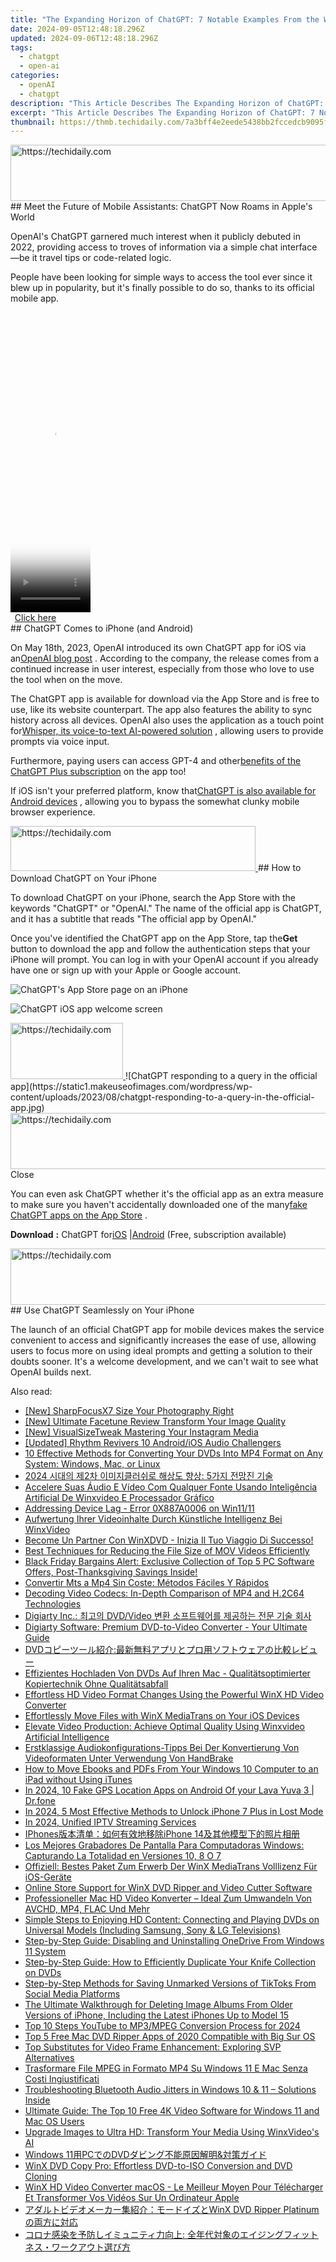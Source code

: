 ```yaml
---
title: "The Expanding Horizon of ChatGPT: 7 Notable Examples From the Wild"
date: 2024-09-05T12:48:18.296Z
updated: 2024-09-06T12:48:18.296Z
tags:
  - chatgpt
  - open-ai
categories:
  - openAI
  - chatgpt
description: "This Article Describes The Expanding Horizon of ChatGPT: 7 Notable Examples From the Wild"
excerpt: "This Article Describes The Expanding Horizon of ChatGPT: 7 Notable Examples From the Wild"
thumbnail: https://thmb.techidaily.com/7a3bff4e2eede5438bb2fccedcb9095f7ad51baa5a8f2d8fdc6330db34850673.jpg
---
```


<!-- affiliate ads begin -->
<a href="https://aligracehair.sjv.io/c/5597632/2135361/19272" target="_top" id="2135361">
  <img src="//a.impactradius-go.com/display-ad/19272-2135361" border="0" alt="https://techidaily.com" width="728" height="90"/>
</a>
<img height="0" width="0" src="https://aligracehair.sjv.io/i/5597632/2135361/19272" style="position:absolute;visibility:hidden;" border="0" />
<!-- affiliate ads end -->
## Meet the Future of Mobile Assistants: ChatGPT Now Roams in Apple's World

 OpenAI's ChatGPT garnered much interest when it publicly debuted in 2022, providing access to troves of information via a simple chat interface—be it travel tips or code-related logic.

 People have been looking for simple ways to access the tool ever since it blew up in popularity, but it's finally possible to do so, thanks to its official mobile app.

<!-- affiliate ads begin -->
<span id="1977028">
					<video width="128" height="480" style="cursor:pointer"
           poster="//a.impactradius-go.com/display-clicktoplayimage/1977028.png"
           onclick="if(!this.playClicked){this.play();this.setAttribute('controls',true);this.playClicked=true;}">
	   <source src="//a.impactradius-go.com/display-ad/22993-1977028">
	   <img src="//a.impactradius-go.com/display-clicktoplayimage/1977028.png" style="border: none; height: 100%; width: 100%; object-fit: contain">
	</video>
	<div style="width:80px;text-align:center"><a href="javascript:window.open(decodeURIComponent('https%3A%2F%2Fhomestyler.sjv.io%2Fc%2F5597632%2F1977028%2F22993'), '_blank');void(0);">Click here</a></div>
</span>
<img height="0" width="0" src="https://imp.pxf.io/i/5597632/1977028/22993" style="position:absolute;visibility:hidden;" border="0" />
<!-- affiliate ads end -->
## ChatGPT Comes to iPhone (and Android)

 On May 18th, 2023, OpenAI introduced its own ChatGPT app for iOS via an[OpenAI blog post](https://openai.com/blog/introducing-the-chatgpt-app-for-ios) . According to the company, the release comes from a continued increase in user interest, especially from those who love to use the tool when on the move.

 The ChatGPT app is available for download via the App Store and is free to use, like its website counterpart. The app also features the ability to sync history across all devices. OpenAI also uses the application as a touch point for[Whisper, its voice-to-text AI-powered solution](https://www.makeuseof.com/dictate-documents-openai-whisper/) , allowing users to provide prompts via voice input.

 Furthermore, paying users can access GPT-4 and other[benefits of the ChatGPT Plus subscription](https://www.makeuseof.com/chatgpt-plus-subscription-worth-it/) on the app too!

 If iOS isn't your preferred platform, know that[ChatGPT is also available for Android devices](https://www.makeuseof.com/chatgpt-is-now-available-on-android/) , allowing you to bypass the somewhat clunky mobile browser experience.

<!-- affiliate ads begin -->
<a href="https://aligracehair.sjv.io/c/5597632/2135417/19272" target="_top" id="2135417">
  <img src="//a.impactradius-go.com/display-ad/19272-2135417" border="0" alt="https://techidaily.com" width="392" height="72"/>
</a>
<img height="0" width="0" src="https://aligracehair.sjv.io/i/5597632/2135417/19272" style="position:absolute;visibility:hidden;" border="0" />
<!-- affiliate ads end -->
## How to Download ChatGPT on Your iPhone

 To download ChatGPT on your iPhone, search the App Store with the keywords "ChatGPT" or "OpenAI." The name of the official app is ChatGPT, and it has a subtitle that reads "The official app by OpenAI."

 Once you've identified the ChatGPT app on the App Store, tap the**Get** button to download the app and follow the authentication steps that your iPhone will prompt. You can log in with your OpenAI account if you already have one or sign up with your Apple or Google account.

![ChatGPT's App Store page on an iPhone](https://static1.makeuseofimages.com/wordpress/wp-content/uploads/2023/08/chatgpt-s-app-store-page-on-an-iphone.jpg)

![ChatGPT iOS app welcome screen](https://static1.makeuseofimages.com/wordpress/wp-content/uploads/2023/08/chatgpt-ios-app-welcome-screen.jpg)

<!-- affiliate ads begin -->
<a href="https://aligracehair.sjv.io/c/5597632/2115929/19272" target="_top" id="2115929">
  <img src="//a.impactradius-go.com/display-ad/19272-2115929" border="0" alt="https://techidaily.com" width="180" height="90"/>
</a>
<img height="0" width="0" src="https://aligracehair.sjv.io/i/5597632/2115929/19272" style="position:absolute;visibility:hidden;" border="0" />
<!-- affiliate ads end -->
![ChatGPT responding to a query in the official app](https://static1.makeuseofimages.com/wordpress/wp-content/uploads/2023/08/chatgpt-responding-to-a-query-in-the-official-app.jpg)

<!-- affiliate ads begin -->
<a href="https://aidotcom.pxf.io/c/5597632/2134501/19576" target="_top" id="2134501">
  <img src="//a.impactradius-go.com/display-ad/19576-2134501" border="0" alt="https://techidaily.com" width="640" height="90"/>
</a>
<img height="0" width="0" src="https://aidotcom.pxf.io/i/5597632/2134501/19576" style="position:absolute;visibility:hidden;" border="0" />
<!-- affiliate ads end -->
Close

 You can even ask ChatGPT whether it's the official app as an extra measure to make sure you haven't accidentally downloaded one of the many[fake ChatGPT apps on the App Store](https://www.makeuseof.com/how-to-spot-fake-chatgpt-app-on-apple-app-store/) .

**Download** **:** ChatGPT for[iOS](http://apps.apple.com/app/openai-chatgpt/id6448311069) |[Android](https://www.anrdoezrs.net/links/7251228/type/dlg/sid/UUmuoUeUpU2025542/https://play.google.com/store/apps/details?id=com.openai.chatgpt&hl=en&gl=US) (Free, subscription available)

<!-- affiliate ads begin -->
<a href="https://25home.pxf.io/c/5597632/2123481/16836" target="_top" id="2123481">
  <img src="//a.impactradius-go.com/display-ad/16836-2123481" border="0" alt="https://techidaily.com" width="720" height="90"/>
</a>
<img height="0" width="0" src="https://25home.pxf.io/i/5597632/2123481/16836" style="position:absolute;visibility:hidden;" border="0" />
<!-- affiliate ads end -->
## Use ChatGPT Seamlessly on Your iPhone

 The launch of an official ChatGPT app for mobile devices makes the service convenient to access and significantly increases the ease of use, allowing users to focus more on using ideal prompts and getting a solution to their doubts sooner. It's a welcome development, and we can't wait to see what OpenAI builds next.


<ins class="adsbygoogle"
     style="display:block"
     data-ad-format="autorelaxed"
     data-ad-client="ca-pub-7571918770474297"
     data-ad-slot="1223367746"></ins>



<ins class="adsbygoogle"
     style="display:block"
     data-ad-client="ca-pub-7571918770474297"
     data-ad-slot="8358498916"
     data-ad-format="auto"
     data-full-width-responsive="true"></ins>

<span class="atpl-alsoreadstyle">Also read:</span>
<div><ul>
<li><a href="https://extra-support.techidaily.com/new-sharpfocusx7-size-your-photography-right/"><u>[New] SharpFocusX7  Size Your Photography Right</u></a></li>
<li><a href="https://some-guidance.techidaily.com/new-ultimate-facetune-review-transform-your-image-quality/"><u>[New] Ultimate Facetune Review  Transform Your Image Quality</u></a></li>
<li><a href="https://instagram-video-files.techidaily.com/new-visualsizetweak-mastering-your-instagram-media/"><u>[New] VisualSizeTweak  Mastering Your Instagram Media</u></a></li>
<li><a href="https://facebook-video-footage.techidaily.com/updated-rhythm-revivers-10-androidios-audio-challengers/"><u>[Updated] Rhythm Revivers  10 Android/iOS Audio Challengers</u></a></li>
<li><a href="https://tech-revival.techidaily.com/10-effective-methods-for-converting-your-dvds-into-mp4-format-on-any-system-windows-mac-or-linux/"><u>10 Effective Methods for Converting Your DVDs Into MP4 Format on Any System: Windows, Mac, or Linux</u></a></li>
<li><a href="https://tech-revival.techidaily.com/2024-2-5/"><u>2024 시대의 제2차 이미지클러쉬로 해상도 향상: 5가지 전망진 기술</u></a></li>
<li><a href="https://tech-revival.techidaily.com/accelere-suas-audio-e-video-com-qualquer-fonte-usando-inteligencia-artificial-de-winxvideo-e-processador-grafico/"><u>Accelere Suas Áudio E Vídeo Com Qualquer Fonte Usando Inteligência Artificial De Winxvideo E Processador Gráfico</u></a></li>
<li><a href="https://games-able.techidaily.com/addressing-device-lag-error-0x887a0006-on-win1111/"><u>Addressing Device Lag - Error 0X887A0006 on Win11/11</u></a></li>
<li><a href="https://tech-revival.techidaily.com/aufwertung-ihrer-videoinhalte-durch-kunstliche-intelligenz-bei-winxvideo/"><u>Aufwertung Ihrer Videoinhalte Durch Künstliche Intelligenz Bei WinxVideo</u></a></li>
<li><a href="https://tech-revival.techidaily.com/become-un-partner-con-winxdvd-inizia-il-tuo-viaggio-di-successo/"><u>Become Un Partner Con WinXDVD - Inizia Il Tuo Viaggio Di Successo!</u></a></li>
<li><a href="https://tech-revival.techidaily.com/best-techniques-for-reducing-the-file-size-of-mov-videos-efficiently/"><u>Best Techniques for Reducing the File Size of MOV Videos Efficiently</u></a></li>
<li><a href="https://tech-revival.techidaily.com/black-friday-bargains-alert-exclusive-collection-of-top-5-pc-software-offers-post-thanksgiving-savings-inside/"><u>Black Friday Bargains Alert: Exclusive Collection of Top 5 PC Software Offers, Post-Thanksgiving Savings Inside!</u></a></li>
<li><a href="https://tech-revival.techidaily.com/convertir-mts-a-mp4-sin-coste-metodos-faciles-y-rapidos/"><u>Convertir Mts a Mp4 Sin Coste: Métodos Fáciles Y Rápidos</u></a></li>
<li><a href="https://tech-revival.techidaily.com/decoding-video-codecs-in-depth-comparison-of-mp4-and-h2c64-technologies/"><u>Decoding Video Codecs: In-Depth Comparison of MP4 and H.2C64 Technologies</u></a></li>
<li><a href="https://tech-revival.techidaily.com/digiarty-inc-dvdvideo/"><u>Digiarty Inc.: 최고의 DVD/Video 변환 소프트웨어를 제공하는 전문 기술 회사</u></a></li>
<li><a href="https://tech-revival.techidaily.com/digiarty-software-premium-dvd-to-video-converter-your-ultimate-guide/"><u>Digiarty Software: Premium DVD-to-Video Converter - Your Ultimate Guide</u></a></li>
<li><a href="https://tech-revival.techidaily.com/1725285559604-dvd/"><u>DVDコピーツール紹介:最新無料アプリとプロ用ソフトウェアの比較レビュー</u></a></li>
<li><a href="https://tech-revival.techidaily.com/effizientes-hochladen-von-dvds-auf-ihren-mac-qualitatsoptimierter-kopiertechnik-ohne-qualitatsabfall/"><u>Effizientes Hochladen Von DVDs Auf Ihren Mac - Qualitätsoptimierter Kopiertechnik Ohne Qualitätsabfall</u></a></li>
<li><a href="https://tech-revival.techidaily.com/effortless-hd-video-format-changes-using-the-powerful-winx-hd-video-converter/"><u>Effortless HD Video Format Changes Using the Powerful WinX HD Video Converter</u></a></li>
<li><a href="https://tech-revival.techidaily.com/effortlessly-move-files-with-winx-mediatrans-on-your-ios-devices/"><u>Effortlessly Move Files with WinX MediaTrans on Your iOS Devices</u></a></li>
<li><a href="https://tech-revival.techidaily.com/elevate-video-production-achieve-optimal-quality-using-winxvideo-artificial-intelligence/"><u>Elevate Video Production: Achieve Optimal Quality Using Winxvideo Artificial Intelligence</u></a></li>
<li><a href="https://tech-revival.techidaily.com/erstklassige-audiokonfigurations-tipps-bei-der-konvertierung-von-videoformaten-unter-verwendung-von-handbrake/"><u>Erstklassige Audiokonfigurations-Tipps Bei Der Konvertierung Von Videoformaten Unter Verwendung Von HandBrake</u></a></li>
<li><a href="https://tech-revival.techidaily.com/how-to-move-ebooks-and-pdfs-from-your-windows-10-computer-to-an-ipad-without-using-itunes/"><u>How to Move Ebooks and PDFs From Your Windows 10 Computer to an iPad without Using iTunes</u></a></li>
<li><a href="https://android-location.techidaily.com/in-2024-10-fake-gps-location-apps-on-android-of-your-lava-yuva-3-drfone-by-drfone-virtual/"><u>In 2024, 10 Fake GPS Location Apps on Android Of your Lava Yuva 3 | Dr.fone</u></a></li>
<li><a href="https://ios-unlock.techidaily.com/in-2024-5-most-effective-methods-to-unlock-iphone-7-plus-in-lost-mode-by-drfone-ios/"><u>In 2024, 5 Most Effective Methods to Unlock iPhone 7 Plus in Lost Mode</u></a></li>
<li><a href="https://screen-sharing-recording.techidaily.com/in-2024-unified-iptv-streaming-services/"><u>In 2024, Unified IPTV Streaming Services</u></a></li>
<li><a href="https://tech-revival.techidaily.com/iphonesiphone-14/"><u>IPhones版本清单：如何有效地移除iPhone 14及其他模型下的照片相册</u></a></li>
<li><a href="https://tech-revival.techidaily.com/los-mejores-grabadores-de-pantalla-para-computadoras-windows-capturando-la-totalidad-en-versiones-10-8-o-7/"><u>Los Mejores Grabadores De Pantalla Para Computadoras Windows: Capturando La Totalidad en Versiones 10, 8 O 7</u></a></li>
<li><a href="https://tech-revival.techidaily.com/offiziell-bestes-paket-zum-erwerb-der-winx-mediatrans-volllizenz-fur-ios-gerate/"><u>Offiziell: Bestes Paket Zum Erwerb Der WinX MediaTrans Volllizenz Für iOS-Geräte</u></a></li>
<li><a href="https://tech-revival.techidaily.com/online-store-support-for-winx-dvd-ripper-and-video-cutter-software/"><u>Online Store Support for WinX DVD Ripper and Video Cutter Software</u></a></li>
<li><a href="https://tech-revival.techidaily.com/professioneller-mac-hd-video-konverter-ideal-zum-umwandeln-von-avchd-mp4-flac-und-mehr/"><u>Professioneller Mac HD Video Konverter – Ideal Zum Umwandeln Von AVCHD, MP4, FLAC Und Mehr</u></a></li>
<li><a href="https://tech-revival.techidaily.com/simple-steps-to-enjoying-hd-content-connecting-and-playing-dvds-on-universal-models-including-samsung-sony-and-lg-televisions/"><u>Simple Steps to Enjoying HD Content: Connecting and Playing DVDs on Universal Models (Including Samsung, Sony & LG Televisions)</u></a></li>
<li><a href="https://tech-revival.techidaily.com/step-by-step-guide-disabling-and-uninstalling-onedrive-from-windows-11-system/"><u>Step-by-Step Guide: Disabling and Uninstalling OneDrive From Windows 11 System</u></a></li>
<li><a href="https://tech-revival.techidaily.com/step-by-step-guide-how-to-efficiently-duplicate-your-knife-collection-on-dvds/"><u>Step-by-Step Guide: How to Efficiently Duplicate Your Knife Collection on DVDs</u></a></li>
<li><a href="https://tech-revival.techidaily.com/step-by-step-methods-for-saving-unmarked-versions-of-tiktoks-from-social-media-platforms/"><u>Step-by-Step Methods for Saving Unmarked Versions of TikToks From Social Media Platforms</u></a></li>
<li><a href="https://tech-revival.techidaily.com/the-ultimate-walkthrough-for-deleting-image-albums-from-older-versions-of-iphone-including-the-latest-iphones-up-to-model-15/"><u>The Ultimate Walkthrough for Deleting Image Albums From Older Versions of iPhone, Including the Latest iPhones Up to Model 15</u></a></li>
<li><a href="https://some-skills.techidaily.com/top-10-steps-youtube-to-mp3mpeg-conversion-process-for-2024/"><u>Top 10 Steps  YouTube to MP3/MPEG Conversion Process for 2024</u></a></li>
<li><a href="https://tech-revival.techidaily.com/top-5-free-mac-dvd-ripper-apps-of-2020-compatible-with-big-sur-os/"><u>Top 5 Free Mac DVD Ripper Apps of 2020 Compatible with Big Sur OS</u></a></li>
<li><a href="https://tech-revival.techidaily.com/top-substitutes-for-video-frame-enhancement-exploring-svp-alternatives/"><u>Top Substitutes for Video Frame Enhancement: Exploring SVP Alternatives</u></a></li>
<li><a href="https://tech-revival.techidaily.com/trasformare-file-mpeg-in-formato-mp4-su-windows-11-e-mac-senza-costi-ingiustificati/"><u>Trasformare File MPEG in Formato MP4 Su Windows 11 E Mac Senza Costi Ingiustificati</u></a></li>
<li><a href="https://sound-issues.techidaily.com/troubleshooting-bluetooth-audio-jitters-in-windows-10-and-11-solutions-inside/"><u>Troubleshooting Bluetooth Audio Jitters in Windows 10 & 11 – Solutions Inside</u></a></li>
<li><a href="https://tech-revival.techidaily.com/ultimate-guide-the-top-10-free-4k-video-software-for-windows-11-and-mac-os-users/"><u>Ultimate Guide: The Top 10 Free 4K Video Software for Windows 11 and Mac OS Users</u></a></li>
<li><a href="https://tech-revival.techidaily.com/upgrade-images-to-ultra-hd-transform-your-media-using-winxvideos-ai/"><u>Upgrade Images to Ultra HD: Transform Your Media Using WinxVideo's AI</u></a></li>
<li><a href="https://tech-revival.techidaily.com/windows-11pcdvdand/"><u>Windows 11用PCでのDVDダビング不能原因解明&対策ガイド</u></a></li>
<li><a href="https://tech-revival.techidaily.com/winx-dvd-copy-pro-effortless-dvd-to-iso-conversion-and-dvd-cloning/"><u>WinX DVD Copy Pro: Effortless DVD-to-ISO Conversion and DVD Cloning</u></a></li>
<li><a href="https://tech-revival.techidaily.com/winx-hd-video-converter-macos-le-meilleur-moyen-pour-telecharger-et-transformer-vos-videos-sur-un-ordinateur-apple/"><u>WinX HD Video Converter macOS - Le Meilleur Moyen Pour Télécharger Et Transformer Vos Vidéos Sur Un Ordinateur Apple</u></a></li>
<li><a href="https://tech-revival.techidaily.com/1725289314029-winx-dvd-ripper-platinum/"><u>アダルトビデオメーカー集紹介：モードイズとWinX DVD Ripper Platinumの両方に対応</u></a></li>
<li><a href="https://tech-revival.techidaily.com/iuocsplusodreodiuaenplusafkplusockus6iomysuoblplusocpoodnplusodpeodiplusodhuocopluswkmpluswqkes4ijog5ywo5bm05luj5aplusplus6lgh44gu44ko44kk44k444oz44kw44ov441/"><u>コロナ感染を予防しイミュニティ力向上: 全年代対象のエイジングフィットネス・ワークアウト選び方</u></a></li>
</ul></div>
